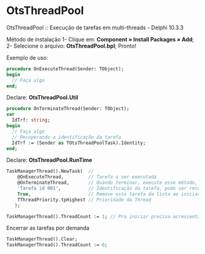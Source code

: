# OtsThreadPool
OtsThreadPool :: Execução de tarefas em multi-threads - Delphi 10.3.3


Método de instalação
1- Clique em: **Component » Install Packages » Add**;
2- Selecione o arquivo: **OtsThreadPool.bpl**;
Pronto!

Exemplo de uso:
```pascal
procedure OnExecuteThread(Sender: TObject);
begin
  // Faça algo
end;
```

Declare: **OtsThreadPool.Util**
```pascal
procedure OnTerminateThread(Sender: TObject);
var
  IdTrf: string;
begin
  // Faça algo
  // Recuperando a identificação da tarefa 
  IdTrf := (Sender as TOtsThreadPoolTask).Identity;   
end;
```

Declare: **OtsThreadPool.RunTime**
```pascal
TaskManagerThread().NewTask(  //
    @OnExecuteThread,         // Tarefa a ser executada
    @OnTerminateThread,       // Quando terminar, execute esse método, caso contrário use nil
    'Tarefa id 001',          // Identificação da tarefa, pode ser recuperada em OnTerminateThread
    True,                     // Remove esta tarefa da lista ao iniciar? Padrão TRUE se for FALSE a tarefa é eterna
    TThreadPriority.tpHighest // Prioridade da Thread
   );

TaskManagerThread().ThreadCount := 1; // Pra iniciar precisa acrescentar o nº. de threads que deseja;
```

Encerrar as tarefas por demanda
```pascal
TaskManagerThread().Clear;
TaskManagerThread().ThreadCount := 0;
```
